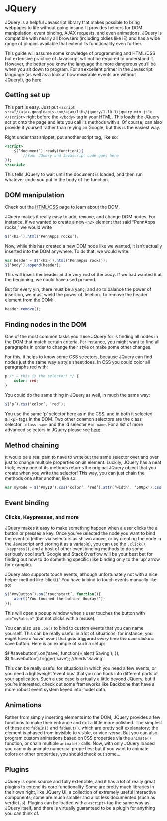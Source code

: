# JQuery

JQuery is a helpful Javascript library that makes possible to bring webpages to life without going insane. It provides helpers for DOM manipulation, event binding, AJAX requests, and even animations. JQuery is compatible with nearly all browsers (including oldies like IE) and has a wide range of plugins available that extend its functionality even further.

This guide will assume some knowledge of programming and HTML/CSS but extensive practice of Javascript will not be required to understand it. However, the better you know the language the more dangerous you’ll be when you sit down to program. For an excellent primer in the Javascript language (as well as a look at how miserable events are without JQuery!), [go here](https://eloquentjavascript.net/).

## Getting set up

This part is easy. Just put `<script src="//ajax.googleapis.com/ajax/libs/jquery/1.10.1/jquery.min.js"></script>` right before the `</body>` tag in your HTML. This loads the JQuery script onto the page and lets you call its methods with `$`. Of course, can also provide it yourself rather than relying on Google, but this is the easiest way.

Right under that snippet, put another script tag, like so:

```jsx
<script>
    $(‘document’).ready(function(){
        //Your JQuery and Javascript code goes here
});
</script>
```

This tells JQuery to wait until the document is loaded, and then run whatever code you put in the body of the function.

## DOM manipulation

Check out the [HTML/CSS](http://mentoring.pennapps.com/guide/css.html) page to learn about the DOM.

JQuery makes it really easy to add, remove, and change DOM nodes. For instance, if we wanted to create a new `<h2>` element that said “PennApps rocks,” we would write

```jsx
$(‘<h2>’).html(‘PennApps rocks’);
```

Now, while this has created a new DOM node like we wanted, it isn’t actually inserted into the DOM anywhere. To do that, we would write:

```jsx
var header = $(‘<h2>’).html(‘PennApps rocks’);
$(‘body’).append(header);
```

This will insert the header at the very end of the body. If we had wanted it at the beginning, we could have used prepend.

But for every yin, there must be a yang; and so to balance the power of insertion, we must wield the power of deletion. To remove the header element from the DOM:

```jsx
header.remove();
```

## Finding nodes in the DOM

One of the most common tasks you’ll use JQuery for is finding all nodes in the DOM that match certain criteria. For instance, you might want to find all paragraphs in order to change their style or make some other changes.

For this, it helps to know some CSS selectors, because JQuery can find nodes just the same way a style sheet does. In CSS you could color all paragraphs red with:

```css
p /* ← this is the selector! */ {
    color: red;
}
```

You could do the same thing in JQuery as well, in much the same way:

```jsx
$(‘p’).css(‘color’, ‘red’);
```

You use the same ‘p’ selector here as in the CSS, and in both it selected all `<p>` tags in the DOM. Two other common selectors are the class selector `.class-name` and the id selector `#id-name`. For a list of more advanced selectors in JQuery please see [here](http://api.jquery.com/?s=selectors).

## Method chaining

It would be a real pain to have to write out the same selector over and over just to change multiple properties on an element. Luckily, JQuery has a neat trick; every one of its methods returns the original JQuery object that you create when you write the selector! This way, you can just chain the methods one after another, like so:

```jsx
var myNode = $(‘#myID’).css(‘color’, ‘red’).attr(‘width’, ‘500px’).css(‘width’border’, ‘1px solid blue’);
```

## Event binding

### Clicks, Keypresses, and more

JQuery makes it easy to make something happen when a user clicks the a button or presses a key. Once you’ve selected the node you want to bind the event to (either via selectors as shown above, or by creating the node in the Javascript and storing it as a variable), you can use the `.click()`, `.keypress()`, and a host of other event binding methods to do some seriously cool stuff. Google and Stack Overflow will be your best bet for finding out how to do something specific (like binding only to the ‘up’ arrow for example).

JQuery also supports touch events, although unfortunately not with a nice helper method like ‘click().’ You have to bind to touch events manually like so:

```jsx
$(‘#myButton’).on(‘touchstart’, function(){
    alert(‘You touched the button! Hooray!’);
});
```

This will open a popup window when a user touches the button with `id=”myButton"` (but not clicks with a mouse).

You can also use `.on()` to bind to custom events that you can name yourself. This can be really useful in a lot of situations; for instance, you might have a ‘save’ event that gets triggered every time the user clicks a save button. Here is an example of such a setup:

$(‘#savebutton’).on(‘save’, function(){
    alert(‘Saving’);
});
$(‘#savebutton’).trigger(‘save’); //Alerts ‘Saving’`

This can be really useful for situations in which you need a few events, or you need a lightweight ‘event bus’ that you can hook into different parts of your application. Such a use case is actually a little beyond JQuery, but if you’re interested, check out some frameworks like Backbone that have a more robust event system keyed into model data.

## Animations

Rather from simply inserting elements into the DOM, JQuery provides a few functions to make their entrance and exit a little more polished. The simplest of these are `fadeIn()` and `fadeOut()`, which are pretty self explanatory; the element is phased from invisible to visible, or vice-versa. But you can also program custom animations based on CSS properties via the `animate()` function, or chain multiple `animate()` calls. Now, with only JQuery loaded you can only animate numerical properties; but if you want to animate colors or other properties, you should check out some…

## Plugins

JQuery is open source and fully extensible, and it has a lot of really great plugins to extend its core functionality. Some are pretty much libraries in their own right, like JQuery UI, a collection of extremely useful interactive components; some are much smaller and a lot less documented (such as verdict.js). Plugins can be loaded with a `<script>` tag the same way as JQuery itself, and there is virtually guaranteed to be a plugin for anything you can think of.